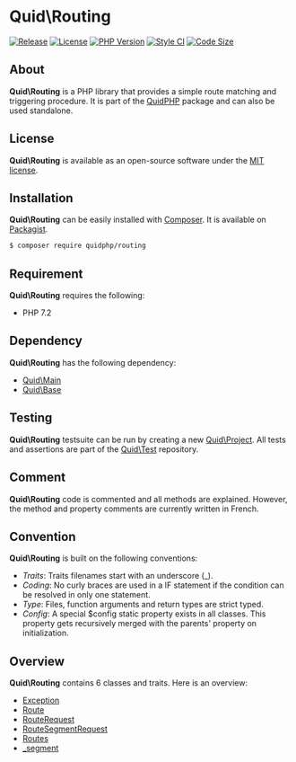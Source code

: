 # Quid\Routing
[![Release](https://img.shields.io/github/v/release/quidphp/routing)](https://packagist.org/packages/quidphp/routing)
[![License](https://img.shields.io/github/license/quidphp/routing)](https://github.com/quidphp/routing/blob/master/LICENSE)
[![PHP Version](https://img.shields.io/packagist/php-v/quidphp/routing)](https://www.php.net)
[![Style CI](https://styleci.io/repos/203673693/shield)](https://styleci.io)
[![Code Size](https://img.shields.io/github/languages/code-size/quidphp/routing)](https://github.com/quidphp/routing)

## About
**Quid\Routing** is a PHP library that provides a simple route matching and triggering procedure. It is part of the [QuidPHP](https://github.com/quidphp/project) package and can also be used standalone. 

## License
**Quid\Routing** is available as an open-source software under the [MIT license](LICENSE).

## Installation
**Quid\Routing** can be easily installed with [Composer](https://getcomposer.org). It is available on [Packagist](https://packagist.org/packages/quidphp/routing).
``` bash
$ composer require quidphp/routing
```

## Requirement
**Quid\Routing** requires the following:
- PHP 7.2

## Dependency
**Quid\Routing** has the following dependency:
- [Quid\Main](https://github.com/quidphp/main)
- [Quid\Base](https://github.com/quidphp/base)

## Testing
**Quid\Routing** testsuite can be run by creating a new [Quid\Project](https://github.com/quidphp/project). All tests and assertions are part of the [Quid\Test](https://github.com/quidphp/test) repository.

## Comment
**Quid\Routing** code is commented and all methods are explained. However, the method and property comments are currently written in French.

## Convention
**Quid\Routing** is built on the following conventions:
- *Traits*: Traits filenames start with an underscore (_).
- *Coding*: No curly braces are used in a IF statement if the condition can be resolved in only one statement.
- *Type*: Files, function arguments and return types are strict typed.
- *Config*: A special $config static property exists in all classes. This property gets recursively merged with the parents' property on initialization.

## Overview
**Quid\Routing** contains 6 classes and traits. Here is an overview:
- [Exception](src/Exception.php)
- [Route](src/Route.php)
- [RouteRequest](src/RouteRequest.php)
- [RouteSegmentRequest](src/RouteSegmentRequest.php)
- [Routes](src/Routes.php)
- [_segment](src/_segment.php)